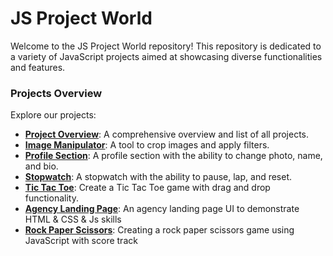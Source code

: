 # JS Project World

Welcome to the JS Project World repository! This repository is dedicated to a variety of JavaScript projects aimed at showcasing diverse functionalities and features.

### Projects Overview

Explore our projects:

- [**Project Overview**](https://rezabr1999.github.io/JS-Project-World/): A comprehensive overview and list of all projects.
- [**Image Manipulator**](https://rezabr1999.github.io/JS-Project-World/imageManipulator/index.html): A tool to crop images and apply filters.
- [**Profile Section**](https://rezabr1999.github.io/JS-Project-World/profileSection/index.html): A profile section with the ability to change photo, name, and bio.
- [**Stopwatch**](https://rezabr1999.github.io/JS-Project-World/stopwatch/index.html): A stopwatch with the ability to pause, lap, and reset.
- [**Tic Tac Toe**](https://rezabr1999.github.io/JS-Project-World/ticTacToe/index.html): Create a Tic Tac Toe game with drag and drop functionality.
- [**Agency Landing Page**](https://rezabr1999.github.io/JS-Project-World/agengyLandingPage/index.html): An agency landing page UI to demonstrate HTML & CSS & Js skills
- [**Rock Paper Scissors**](https://rezabr1999.github.io/JS-Project-World/rockPaperScissors/index.html): Creating a rock paper scissors game using JavaScript with score track
